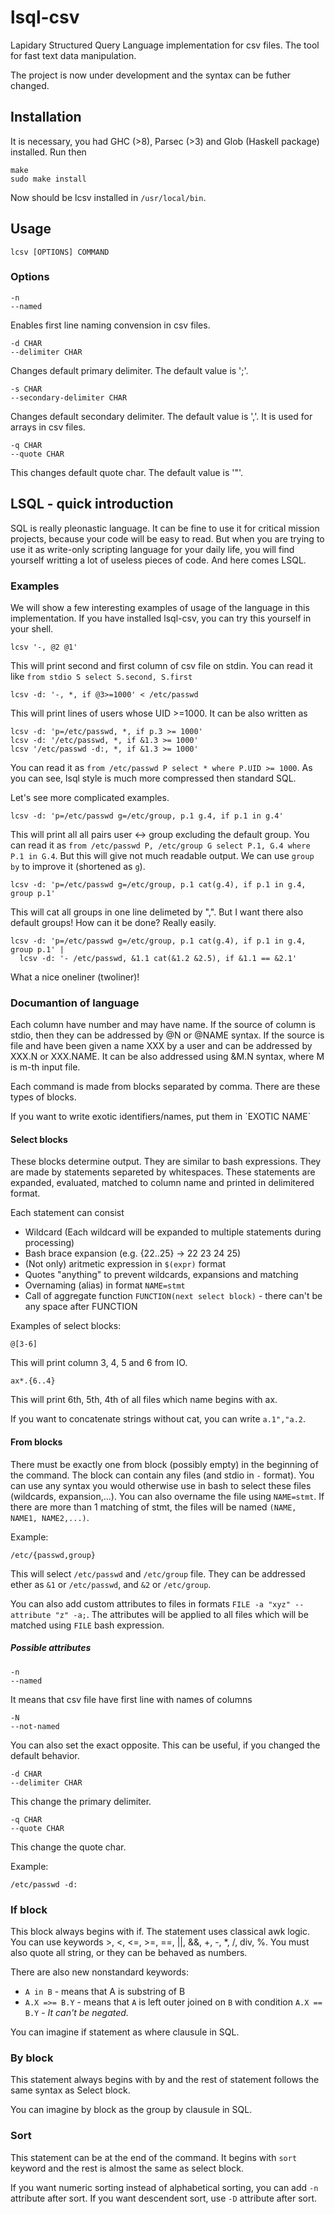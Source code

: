 # lsql-csv
Lapidary Structured Query Language implementation for csv files. The tool for fast text data manipulation.

The project is now under development and the syntax can be futher changed. 

## Installation
It is necessary, you had GHC (>8), Parsec (>3) and Glob (Haskell package) installed. Run then

    make
    sudo make install
    
Now should be lcsv installed in `/usr/local/bin`.

## Usage

    lcsv [OPTIONS] COMMAND

### Options

    -n
    --named

Enables first line naming convension in csv files.
    
    -d CHAR
    --delimiter CHAR

Changes default primary delimiter. The default value is ';'.

    -s CHAR
    --secondary-delimiter CHAR
    
Changes default secondary delimiter. The default value is ','. It is used for arrays in csv files.

    -q CHAR
    --quote CHAR
    
This changes default quote char. The default value is '"'.

## LSQL - quick introduction 
SQL is really pleonastic language. It can be fine to use it for critical mission projects, because your code will be easy to read. But when you are trying to use it as write-only scripting language for your daily life, you will find yourself writting a lot of useless pieces of code. And here comes LSQL.

### Examples
We will show a few interesting examples of usage of the language in this implementation. If you have installed lsql-csv, you can try this yourself in your shell.

    lcsv '-, @2 @1'

This will print second and first column of csv file on stdin. You can read it like `from stdio S select S.second, S.first`

    lcsv -d: '-, *, if @3>=1000' < /etc/passwd
    
This will print lines of users whose UID >=1000. It can be also written as
  
    lcsv -d: 'p=/etc/passwd, *, if p.3 >= 1000'
    lcsv -d: '/etc/passwd, *, if &1.3 >= 1000'
    lcsv '/etc/passwd -d:, *, if &1.3 >= 1000'
    
You can read it as `from /etc/passwd P select * where P.UID >= 1000`. As you can see, lsql style is much more compressed then standard SQL.

Let's see more complicated examples.

    lcsv -d: 'p=/etc/passwd g=/etc/group, p.1 g.4, if p.1 in g.4'
    
This will print all all pairs user <-> group excluding the default group. You can read it as `from /etc/passwd P, /etc/group G select P.1, G.4 where P.1 in G.4`. But this will give not much readable output. We can use `group by` to improve it (shortened as `g`).

    lcsv -d: 'p=/etc/passwd g=/etc/group, p.1 cat(g.4), if p.1 in g.4, group p.1'
    
This will cat all groups in one line delimeted by ",". But I want there also default groups! How can it be done? Really easily.

    lcsv -d: 'p=/etc/passwd g=/etc/group, p.1 cat(g.4), if p.1 in g.4, group p.1' | 
      lcsv -d: '- /etc/passwd, &1.1 cat(&1.2 &2.5), if &1.1 == &2.1'
    
What a nice oneliner (twoliner)!

### Documantion of language
Each column have number and may have name. If the source of column is stdio, then they can be addressed by @N or @NAME syntax. If the source is file and have been given a name XXX by a user and can be addressed by XXX.N or XXX.NAME. It can be also addressed using &M.N syntax, where M is m-th input file.

Each command is made from blocks separated by comma. There are these types of blocks.

If you want to write exotic identifiers/names, put them in \`EXOTIC NAME\`

#### Select blocks
These blocks determine output. They are similar to bash expressions. They are made by statements separeted by whitespaces. These statements are expanded, evaluated, matched to column name and printed in delimitered format.

Each statement can consist
* Wildcard (Each wildcard will be expanded to multiple statements during processing)
* Bash brace expansion (e.g. {22..25} -> 22 23 24 25)
* (Not only) aritmetic expression in `$(expr)` format
* Quotes "anything" to prevent wildcards, expansions and matching
* Overnaming (alias) in format `NAME=stmt`
* Call of aggregate function `FUNCTION(next select block)` - there can't be any space after FUNCTION

Examples of select blocks:

    @[3-6]

This will print column 3, 4, 5 and 6 from IO.

    ax*.{6..4} 
    
This will print 6th, 5th, 4th of all files which name begins with ax.

If you want to concatenate strings without cat, you can write `a.1","a.2`.
#### From blocks
There must be exactly one from block (possibly empty) in the beginning of the command. The block can contain any files (and stdio in `-` format). You can use any syntax you would otherwise use in bash to select these files (wildcards, expansion,...). You can also overname the file using `NAME=stmt`. If there are more than 1 matching of stmt, the files will be named `(NAME, NAME1, NAME2,...)`.

Example:

    /etc/{passwd,group}
    
This will select `/etc/passwd` and `/etc/group` file. They can be addressed ether as `&1` or `/etc/passwd`, and `&2` or `/etc/group`.

You can also add custom attributes to files in formats `FILE -a "xyz" --attribute "z" -a;`. The attributes will be applied to all files which will be matched using `FILE` bash expression.

##### Possible attributes
    
    -n
    --named

It means that csv file have first line with names of columns

    -N
    --not-named

You can also set the exact opposite. This can be useful, if you changed the default behavior.

    -d CHAR
    --delimiter CHAR
    
This change the primary delimiter.

    -q CHAR
    --quote CHAR
    
This change the quote char.

Example:

    /etc/passwd -d:
    
### If block
This block always begins with if. The statement uses classical awk logic. You can use keywords >, <, <=, >=, ==, ||, &&, +, -, \*, /, div, %. You must also quote all string, or they can be behaved as numbers.

There are also new nonstandard keywords:
* `A in B` - means that A is substring of B
* `A.X =>= B.Y` - means that `A` is left outer joined on `B` with condition `A.X == B.Y` - *It can't be negated.*

You can imagine if statement as where clausule in SQL.

### By block
This statement always begins with by and the rest of statement follows the same syntax as Select block. 

You can imagine by block as the group by clausule in SQL.

### Sort
This statement can be at the end of the command. It begins with `sort` keyword and the rest is almost the same as select block.

If you want numeric sorting instead of alphabetical sorting, you can add `-n` attribute after sort. If you want descendent sort, use `-D` attribute after sort.
